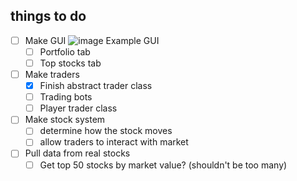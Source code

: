 ## things to do
- [ ] Make GUI
![image](https://github.com/user-attachments/assets/f713eab5-49f6-4970-9a2a-448c62098cb8)
Example GUI
    - [ ] Portfolio tab
    - [ ] Top stocks tab
- [ ] Make traders
    - [x] Finish abstract trader class
    - [ ] Trading bots
    - [ ] Player trader class
- [ ] Make stock system
    - [ ] determine how the stock moves
    - [ ] allow traders to interact with market
- [ ] Pull data from real stocks
    - [ ] Get top 50 stocks by market value? (shouldn't be too many)
